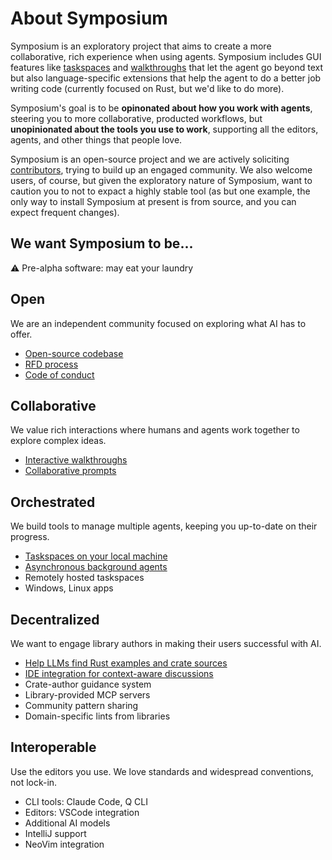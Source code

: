 # About Symposium

Symposium is an exploratory project that aims to create a more collaborative, rich experience when using agents. Symposium includes GUI features like [taskspaces](./get-started/taskspaces.md) and [walkthroughs](./get-started/walkthroughs.md) that let the agent go beyond text but also language-specific extensions that help the agent to do a better job writing code (currently focused on Rust, but we'd like to do more).

Symposium's goal is to be **opinonated about how you work with agents**, steering you to more collaborative, producted workflows, but **unopinionated about the tools you use to work**, supporting all the editors, agents, and other things that people love.

Symposium is an open-source project and we are actively soliciting [contributors](./contribute.md), trying to build up an engaged community. We also welcome users, of course, but given the exploratory nature of Symposium, want to caution you to not to expact a highly stable tool (as but one example, the only way to install Symposium at present is from source, and you can expect frequent changes).

## We want Symposium to be...

<div class="warning-banner">⚠️ Pre-alpha software: may eat your laundry</div>

<div class="tenets-grid">

<div class="tenet-section">
  <h2>Open</h2>
  <p>We are an independent community focused on exploring what AI has to offer.</p>
  <ul class="tenet-examples">
    <li class="works"><a href="https://github.com/symposium-dev/symposium/">Open-source codebase</a></li>
    <li class="works"><a href="./rfds/index.html">RFD process</a></li>
    <li class="works"><a href="https://github.com/symposium-dev/symposium/blob/main/CODE_OF_CONDUCT.md">Code of conduct</a></li>
  </ul>
</div>

<div class="tenet-section">
  <h2>Collaborative</h2>
  <p>We value rich interactions where humans and agents work together to explore complex ideas.</p>
  <ul class="tenet-examples">
    <li class="works"><a href="./get-started/walkthroughs.md">Interactive walkthroughs</a></li>
    <li class="works"><a href="./ref/collaborative-prompts.md">Collaborative prompts</a></li>
  </ul>
</div>

<div class="tenet-section">
  <h2>Orchestrated</h2>
  <p>We build tools to manage multiple agents, keeping you up-to-date on their progress.</p>
  <ul class="tenet-examples">
    <li class="works"><a href="./get-started/taskspaces.md">Taskspaces on your local machine</a></li>
    <li class="help-wanted"><a href="./rfds/persistent-agents.md">Asynchronous background agents</a></li>
    <li class="help-wanted">Remotely hosted taskspaces</li>
    <li class="help-wanted">Windows, Linux apps</li>
  </ul>
</div>

<div class="tenet-section">
  <h2>Decentralized</h2>
  <p>We want to engage library authors in making their users successful with AI.</p>
  <ul class="tenet-examples">
    <li class="works"><a href="./api-examples.md">Help LLMs find Rust examples and crate sources</a></li>
    <li class="works"><a href="./design/mcp-tools/ide-integration.md">IDE integration for context-aware discussions</a></li>
    <li class="help-wanted">Crate-author guidance system <a href="./rfds/crate-author-guidance.md"></a></li>
    <li class="help-wanted">Library-provided MCP servers <a href="./rfds/library-mcp-servers.md"></a></li>
    <li class="help-wanted">Community pattern sharing <a href="./rfds/community-patterns.md"></a></li>
    <li class="help-wanted">Domain-specific lints from libraries <a href="./rfds/library-lints.md"></a></li>
  </ul>
</div>

<div class="tenet-section">
  <h2>Interoperable</h2>
  <p>Use the editors you use. We love standards and widespread conventions, not lock-in.</p>
  <ul class="tenet-examples">
    <li class="works">CLI tools: Claude Code, Q CLI</li>
    <li class="works">Editors: VSCode integration</li>
    <li class="help-wanted">Additional AI models <a href="https://github.com/symposium/symposium/issues/models"></a></li>
    <li class="help-wanted">IntelliJ support <a href="https://github.com/symposium/symposium/issues/intellij"></a></li>
    <li class="help-wanted">NeoVim integration <a href="https://github.com/symposium/symposium/issues/neovim"></a></li>
  </ul>
</div>

</div>
